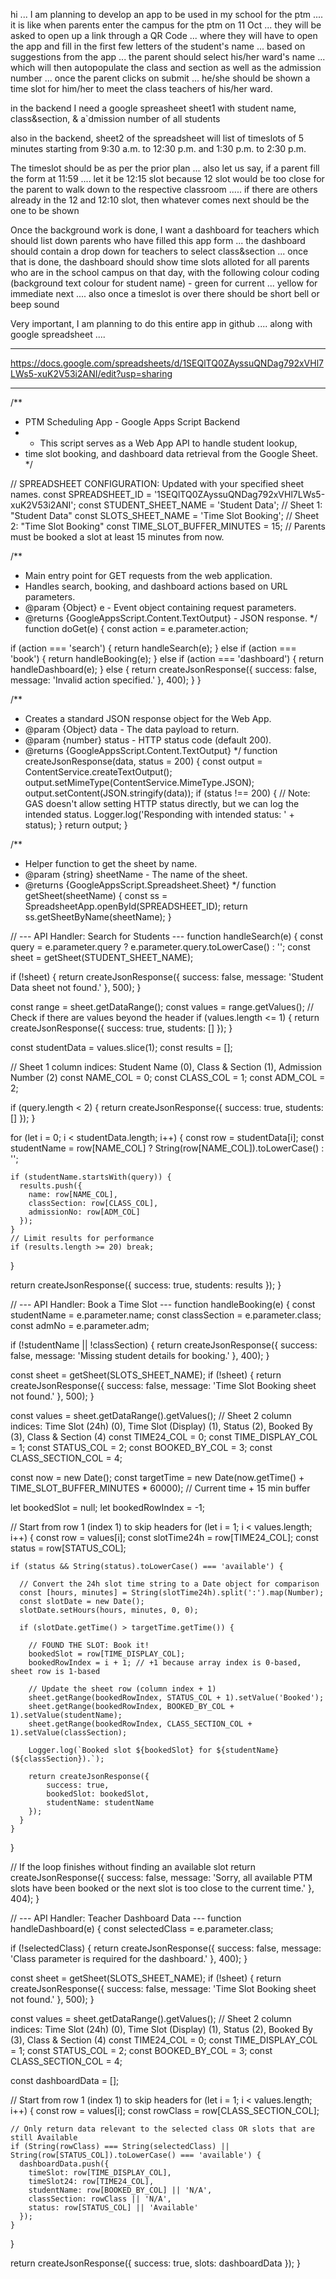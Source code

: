 hi ... I am planning to develop an app to be used in my school for the ptm .... it is like when parents enter the campus for the ptm on 11 Oct ... they will be asked to open up a link through a QR Code ... where they will have to open the app and fill in the first few letters of the student's name ... based on suggestions from the app ... the parent should select his/her ward's name ... which will then autopopulate the class and section as well as the admission number ... once the parent clicks on submit ... he/she should be shown a time slot for him/her to meet the class teachers of his/her ward.

in the backend I need a google spreasheet sheet1 with student name, class&section, & a`dmission number of all students

also in the backend, sheet2 of the spreadsheet will list of timeslots of 5 minutes starting from 9:30 a.m. to 12:30 p.m. and 1:30 p.m. to 2:30 p.m.

The timeslot should be as per the prior plan ... also let us say, if a parent fill the form at 11:59 .... let it be 12:15 slot because 12 slot would be too close for the parent to walk down to the respective classroom ..... if there are others already in the 12 and 12:10 slot, then whatever comes next should be the one to be shown 

Once the background work is done, I want a dashboard for teachers which should list down parents who have filled this app form ... the dashboard should contain a drop down for teachers to select class&section ... once that is done, the dashboard should show time slots alloted for all parents who are in the school campus on that day, with the following colour coding (background text colour for student name) - green for current ... yellow for immediate next .... also once a timeslot is over there should be short bell or beep sound 

Very important, I am planning to do this entire app in github .... along with google spreadsheet .... 

***************************
https://docs.google.com/spreadsheets/d/1SEQlTQ0ZAyssuQNDag792xVHl7LWs5-xuK2V53i2ANI/edit?usp=sharing
****************************
/**
 * PTM Scheduling App - Google Apps Script Backend
 * * This script serves as a Web App API to handle student lookup,
 * time slot booking, and dashboard data retrieval from the Google Sheet.
 */

// SPREADSHEET CONFIGURATION: Updated with your specified sheet names.
const SPREADSHEET_ID = '1SEQlTQ0ZAyssuQNDag792xVHl7LWs5-xuK2V53i2ANI';
const STUDENT_SHEET_NAME = 'Student Data'; // Sheet 1: "Student Data"
const SLOTS_SHEET_NAME = 'Time Slot Booking'; // Sheet 2: "Time Slot Booking"
const TIME_SLOT_BUFFER_MINUTES = 15; // Parents must be booked a slot at least 15 minutes from now.

/**
 * Main entry point for GET requests from the web application.
 * Handles search, booking, and dashboard actions based on URL parameters.
 * @param {Object} e - Event object containing request parameters.
 * @returns {GoogleAppsScript.Content.TextOutput} - JSON response.
 */
function doGet(e) {
  const action = e.parameter.action;

  if (action === 'search') {
    return handleSearch(e);
  } else if (action === 'book') {
    return handleBooking(e);
  } else if (action === 'dashboard') {
    return handleDashboard(e);
  } else {
    return createJsonResponse({ success: false, message: 'Invalid action specified.' }, 400);
  }
}

/**
 * Creates a standard JSON response object for the Web App.
 * @param {Object} data - The data payload to return.
 * @param {number} status - HTTP status code (default 200).
 * @returns {GoogleAppsScript.Content.TextOutput}
 */
function createJsonResponse(data, status = 200) {
  const output = ContentService.createTextOutput();
  output.setMimeType(ContentService.MimeType.JSON);
  output.setContent(JSON.stringify(data));
  if (status !== 200) {
    // Note: GAS doesn't allow setting HTTP status directly, but we can log the intended status.
    Logger.log('Responding with intended status: ' + status);
  }
  return output;
}

/**
 * Helper function to get the sheet by name.
 * @param {string} sheetName - The name of the sheet.
 * @returns {GoogleAppsScript.Spreadsheet.Sheet}
 */
function getSheet(sheetName) {
  const ss = SpreadsheetApp.openById(SPREADSHEET_ID);
  return ss.getSheetByName(sheetName);
}

// --- API Handler: Search for Students ---
function handleSearch(e) {
  const query = e.parameter.query ? e.parameter.query.toLowerCase() : '';
  const sheet = getSheet(STUDENT_SHEET_NAME);

  if (!sheet) {
    return createJsonResponse({ success: false, message: 'Student Data sheet not found.' }, 500);
  }

  const range = sheet.getDataRange();
  const values = range.getValues();
  // Check if there are values beyond the header
  if (values.length <= 1) {
    return createJsonResponse({ success: true, students: [] });
  }
  
  const studentData = values.slice(1);
  const results = [];

  // Sheet 1 column indices: Student Name (0), Class & Section (1), Admission Number (2)
  const NAME_COL = 0;
  const CLASS_COL = 1;
  const ADM_COL = 2;

  if (query.length < 2) {
    return createJsonResponse({ success: true, students: [] });
  }

  for (let i = 0; i < studentData.length; i++) {
    const row = studentData[i];
    const studentName = row[NAME_COL] ? String(row[NAME_COL]).toLowerCase() : '';

    if (studentName.startsWith(query)) {
      results.push({
        name: row[NAME_COL],
        classSection: row[CLASS_COL],
        admissionNo: row[ADM_COL]
      });
    }
    // Limit results for performance
    if (results.length >= 20) break;
  }

  return createJsonResponse({ success: true, students: results });
}

// --- API Handler: Book a Time Slot ---
function handleBooking(e) {
  const studentName = e.parameter.name;
  const classSection = e.parameter.class;
  const admNo = e.parameter.adm;
  
  if (!studentName || !classSection) {
    return createJsonResponse({ success: false, message: 'Missing student details for booking.' }, 400);
  }

  const sheet = getSheet(SLOTS_SHEET_NAME);
  if (!sheet) {
    return createJsonResponse({ success: false, message: 'Time Slot Booking sheet not found.' }, 500);
  }

  const values = sheet.getDataRange().getValues();
  // Sheet 2 column indices: Time Slot (24h) (0), Time Slot (Display) (1), Status (2), Booked By (3), Class & Section (4)
  const TIME24_COL = 0;
  const TIME_DISPLAY_COL = 1;
  const STATUS_COL = 2;
  const BOOKED_BY_COL = 3;
  const CLASS_SECTION_COL = 4;
  
  const now = new Date();
  const targetTime = new Date(now.getTime() + TIME_SLOT_BUFFER_MINUTES * 60000); // Current time + 15 min buffer

  let bookedSlot = null;
  let bookedRowIndex = -1;

  // Start from row 1 (index 1) to skip headers
  for (let i = 1; i < values.length; i++) {
    const row = values[i];
    const slotTime24h = row[TIME24_COL]; 
    const status = row[STATUS_COL];

    if (status && String(status).toLowerCase() === 'available') {
      
      // Convert the 24h slot time string to a Date object for comparison
      const [hours, minutes] = String(slotTime24h).split(':').map(Number);
      const slotDate = new Date();
      slotDate.setHours(hours, minutes, 0, 0);

      if (slotDate.getTime() > targetTime.getTime()) {
        
        // FOUND THE SLOT: Book it!
        bookedSlot = row[TIME_DISPLAY_COL];
        bookedRowIndex = i + 1; // +1 because array index is 0-based, sheet row is 1-based

        // Update the sheet row (column index + 1)
        sheet.getRange(bookedRowIndex, STATUS_COL + 1).setValue('Booked');
        sheet.getRange(bookedRowIndex, BOOKED_BY_COL + 1).setValue(studentName);
        sheet.getRange(bookedRowIndex, CLASS_SECTION_COL + 1).setValue(classSection);
        
        Logger.log(`Booked slot ${bookedSlot} for ${studentName} (${classSection}).`);

        return createJsonResponse({ 
            success: true, 
            bookedSlot: bookedSlot,
            studentName: studentName
        });
      }
    }
  }

  // If the loop finishes without finding an available slot
  return createJsonResponse({ 
      success: false, 
      message: 'Sorry, all available PTM slots have been booked or the next slot is too close to the current time.' 
  }, 404);
}

// --- API Handler: Teacher Dashboard Data ---
function handleDashboard(e) {
  const selectedClass = e.parameter.class;
  
  if (!selectedClass) {
    return createJsonResponse({ success: false, message: 'Class parameter is required for the dashboard.' }, 400);
  }

  const sheet = getSheet(SLOTS_SHEET_NAME);
  if (!sheet) {
    return createJsonResponse({ success: false, message: 'Time Slot Booking sheet not found.' }, 500);
  }

  const values = sheet.getDataRange().getValues();
  // Sheet 2 column indices: Time Slot (24h) (0), Time Slot (Display) (1), Status (2), Booked By (3), Class & Section (4)
  const TIME24_COL = 0;
  const TIME_DISPLAY_COL = 1;
  const STATUS_COL = 2;
  const BOOKED_BY_COL = 3;
  const CLASS_SECTION_COL = 4;
  
  const dashboardData = [];

  // Start from row 1 (index 1) to skip headers
  for (let i = 1; i < values.length; i++) {
    const row = values[i];
    const rowClass = row[CLASS_SECTION_COL];
    
    // Only return data relevant to the selected class OR slots that are still Available
    if (String(rowClass) === String(selectedClass) || String(row[STATUS_COL]).toLowerCase() === 'available') {
      dashboardData.push({
        timeSlot: row[TIME_DISPLAY_COL],
        timeSlot24: row[TIME24_COL],
        studentName: row[BOOKED_BY_COL] || 'N/A',
        classSection: rowClass || 'N/A',
        status: row[STATUS_COL] || 'Available'
      });
    }
  }

  return createJsonResponse({ success: true, slots: dashboardData });
}

